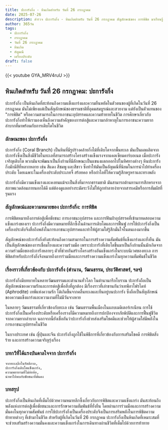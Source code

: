 ```yaml
---
title: ปะการังกิ่ง - หินเกิดสำหรับ วันที่ 26 กรกฎาคม
date: 2025-07-26
description: สำรวจ ปะการังกิ่ง - หินเกิดสำหรับ วันที่ 26 กรกฎาคม สัญลักษณ์ของ การพิชิต มาเรียนรู้ความหมายลึกซึ้งของหินพิเศษนี้
author: 365วัน
tags:
  - ปะการังกิ่ง
  - กรกฎาคม
  - วันที่ 26 กรกฎาคม
  - หินเกิด
  - อัญมณี
  - เครื่องประดับ
draft: false
---
```


{{< youtube GYA_MRV4ruU >}}

## หินเกิดสำหรับ วันที่ 26 กรกฎาคม: ปะการังกิ่ง

ปะการังกิ่ง เป็นหินเกิดที่สะท้อนถึงความแข็งแกร่งและความยืนหยัดในตัวตนของผู้ที่เกิดในวันที่ 26 กรกฎาคม มันไม่เพียงแต่เป็นสัญลักษณ์ของธรรมชาติที่อุดมสมบูรณ์และสวยงาม แต่ยังเป็นตัวแทนของ "การพิชิต" หรือความสามารถในการเอาชนะอุปสรรคและความท้าทายในชีวิต การศึกษาเกี่ยวกับปะการังกิ่งทำให้เรามองเห็นถึงความสำคัญของการต่อสู้และความกล้าหาญในการเอาชนะความยากลำบากที่มาพร้อมกับการเติบโตในชีวิต

### ลักษณะของ ปะการังกิ่ง

ปะการังกิ่ง (Coral Branch) เป็นหินที่มีรูปร่างคล้ายกิ่งไม้ที่เติบโตจากพื้นทะเล มันเป็นผลผลิตจากปะการังซึ่งเป็นสิ่งมีชีวิตในทะเลที่สามารถสร้างโครงสร้างแข็งแรงจากแคลเซียมคาร์บอเนต เมื่อปะการังเจริญเติบโต พวกมันจะพัฒนาเป็นกิ่งก้านที่มีลักษณะเป็นแขนงแตกออกไปในทิศทางต่างๆ หินปะการังกิ่งมักมีสีที่หลากหลาย เช่น สีแดง สีชมพู และสีขาว ซึ่งทำให้มันเป็นอัญมณีที่นิยมในการนำไปทำเครื่องประดับ โดยเฉพาะในเครื่องประดับประเภทจี้ สร้อยคอ หรือกำไลที่ให้ความรู้สึกหรูหราและทรงพลัง

ปะการังกิ่งมีความแข็งแรงและคงทนแม้จะเป็นสิ่งที่มาจากธรรมชาติ มันสามารถต้านทานการสึกหรอจากสภาพแวดล้อมภายนอกได้ดี แต่ต้องดูแลอย่างระมัดระวังไม่ให้ถูกทำลายง่ายจากสารเคมีหรือการสัมผัสที่รุนแรง

### สัญลักษณ์และความหมายของ ปะการังกิ่ง: การพิชิต

การพิชิตหมายถึงการต่อสู้เพื่อชัยชนะ การเอาชนะอุปสรรค และการฟันฝ่าอุปสรรคที่เข้ามาทดสอบความแข็งแกร่งของเรา ปะการังกิ่งมีความหมายที่ลึกซึ้งในด้านการเติบโตและการฟื้นฟู การใช้ปะการังกิ่งเป็นเครื่องประดับจึงสื่อถึงพลังในการเอาชนะอุปสรรคและทำให้ผู้สวมใส่รู้สึกมั่นใจในตนเองมากขึ้น

สัญลักษณ์ของปะการังกิ่งยังสะท้อนถึงความสามารถในการสร้างความสัมพันธ์ที่แข็งแกร่งและยั่งยืน มันเป็นสัญลักษณ์ของการเชื่อมโยงและความร่วมมือ เพราะปะการังที่เติบโตขึ้นมาเป็นกิ่งก้านนั้นมักเกิดจากความร่วมมือของปะการังหลายๆ ตัวที่ช่วยกันสร้างโครงสร้างอันแข็งแกร่งในระบบนิเวศของทะเล การพิชิตสำหรับปะการังกิ่งจึงหมายถึงการร่วมมือและการสร้างความแข็งแกร่งในทุกความสัมพันธ์ในชีวิต

### เรื่องราวที่เกี่ยวข้องกับ ปะการังกิ่ง (ตำนาน, วัฒนธรรม, ประวัติศาสตร์, ฯลฯ)

ปะการังกิ่งมีบทบาทในหลายวัฒนธรรมและตำนานทั่วโลก ในตำนานกรีกโบราณ ปะการังถือเป็นสัญลักษณ์ของความรักและการต่อสู้เพื่อสิ่งที่ถูกต้อง มีเรื่องราวที่เล่าขานกันว่าเทพีอาโฟรไดท์ (Aphrodite) เทพีแห่งความรัก ได้เกิดขึ้นจากคลื่นทะเลและยืนอยู่บนปะการัง ซึ่งถือเป็นสัญลักษณ์ของความแข็งแกร่งและความงามที่ไม่มีวันจางหาย

ในหลายๆ วัฒนธรรมที่เกี่ยวข้องกับทะเล เช่น วัฒนธรรมพื้นเมืองในแถบเมดิเตอร์เรเนียน การใช้ปะการังกิ่งเป็นเครื่องประดับหรือเครื่องรางก็มีความหมายถึงการปกป้องจากภัยพิบัติและการฟื้นฟูชีวิตจากความยากลำบาก นอกจากนี้ยังเชื่อกันว่าปะการังกิ่งช่วยส่งเสริมโชคดีและช่วยให้ผู้สวมใส่มีพลังในการเอาชนะอุปสรรคในชีวิต

ในบางประเทศ เช่น ญี่ปุ่นและจีน ปะการังกิ่งถูกใช้ในพิธีการที่เกี่ยวข้องกับการเสริมโชคดี การพิชิตสิ่งร้าย และการสร้างความเจริญรุ่งเรือง

### บทกวีที่ได้แรงบันดาลใจจาก ปะการังกิ่ง

```
จากทะเลลึกในรัตติกาล,
ปะการังกิ่งเติบโตแข็งแกร่ง,
ความพยายามที่ไม่ย่อท้อ,
นำพาให้พบกับชัยชนะที่มั่นคง
```

### บทสรุป

ปะการังกิ่งเป็นหินเกิดที่เต็มไปด้วยความหมายลึกซึ้งเกี่ยวกับการพิชิตและความแข็งแกร่ง มันสะท้อนถึงพลังแห่งการต่อสู้เพื่อชัยชนะและการรักษาความสัมพันธ์ที่ยั่งยืน โดยผ่านการร่วมมือและการสร้างความมั่นคงในทุกความสัมพันธ์ การใช้ปะการังกิ่งเป็นเครื่องประดับจึงเป็นการเสริมพลังในการพิชิตความท้าทายต่างๆ ที่เข้ามาในชีวิต สำหรับผู้ที่เกิดในวันที่ 26 กรกฎาคม ปะการังกิ่งเป็นหินเกิดที่เหมาะสมที่จะช่วยเสริมสร้างความมั่นคงและความแข็งแกร่งในการเดินทางผ่านชีวิตที่เต็มไปด้วยการท้าทาย